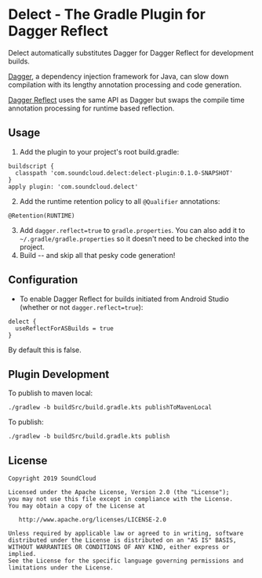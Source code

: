# Delect - The Gradle Plugin for Dagger Reflect

Delect automatically substitutes Dagger for Dagger Reflect for development builds.

[Dagger](https://github.com/google/dagger), a dependency injection framework for Java, can slow down compilation with its lengthy annotation processing and code generation.

[Dagger Reflect](https://github.com/jakewharton/dagger-reflect) uses the same API as Dagger but swaps the compile time annotation processing for runtime based reflection.

## Usage
1. Add the plugin to your project's root build.gradle:
```
buildscript {
  classpath 'com.soundcloud.delect:delect-plugin:0.1.0-SNAPSHOT'
}
apply plugin: 'com.soundcloud.delect'
```
2. Add the runtime retention policy to all `@Qualifier` annotations:
```
@Retention(RUNTIME)
```
3. Add `dagger.reflect=true` to `gradle.properties`.
  You can also add it to `~/.gradle/gradle.properties` so it doesn't need to be checked into the project.
4. Build -- and skip all that pesky code generation!

## Configuration

* To enable Dagger Reflect for builds initiated from Android Studio (whether or not `dagger.reflect=true`):
```
delect {
  useReflectForASBuilds = true
}
```
By default this is false.

## Plugin Development

To publish to maven local:
```
./gradlew -b buildSrc/build.gradle.kts publishToMavenLocal
```
To publish:
```
./gradlew -b buildSrc/build.gradle.kts publish
```

## License

```
Copyright 2019 SoundCloud

Licensed under the Apache License, Version 2.0 (the "License");
you may not use this file except in compliance with the License.
You may obtain a copy of the License at

   http://www.apache.org/licenses/LICENSE-2.0

Unless required by applicable law or agreed to in writing, software
distributed under the License is distributed on an "AS IS" BASIS,
WITHOUT WARRANTIES OR CONDITIONS OF ANY KIND, either express or implied.
See the License for the specific language governing permissions and
limitations under the License.
```

